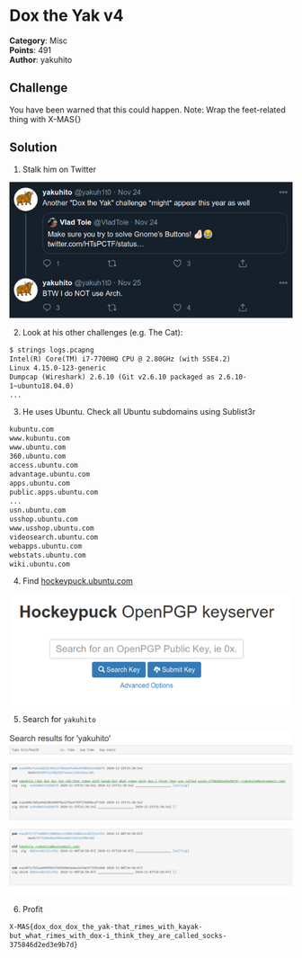 # Dox the Yak v4

**Category**: Misc \
**Points**: 491 \
**Author**: yakuhito

## Challenge

You have been warned that this could happen. Note: Wrap the feet-related thing with X-MAS{}

## Solution

1. Stalk him on Twitter

![](t.png)

2. Look at his other challenges (e.g. The Cat):
```
$ strings logs.pcapng
Intel(R) Core(TM) i7-7700HQ CPU @ 2.80GHz (with SSE4.2)
Linux 4.15.0-123-generic
Dumpcap (Wireshark) 2.6.10 (Git v2.6.10 packaged as 2.6.10-1~ubuntu18.04.0)
...
```

3. He uses Ubuntu. Check all Ubuntu subdomains using Sublist3r
```
kubuntu.com
www.kubuntu.com
www.ubuntu.com
360.ubuntu.com
access.ubuntu.com
advantage.ubuntu.com
apps.ubuntu.com
public.apps.ubuntu.com
...
usn.ubuntu.com
usshop.ubuntu.com
www.usshop.ubuntu.com
videosearch.ubuntu.com
webapps.ubuntu.com
webstats.ubuntu.com
wiki.ubuntu.com
```

4. Find [hockeypuck.ubuntu.com](http://hockeypuck.ubuntu.com/)

![](h.png)

5. Search for `yakuhito`

![](h1.png)

6. Profit
```
X-MAS{dox_dox_dox_the_yak-that_rimes_with_kayak-but_what_rimes_with_dox-i_think_they_are_called_socks-375846d2ed3e9b7d}
```
